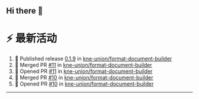 ## Hi there 👋

<!--

**Here are some ideas to get you started:**

🙋‍♀️ A short introduction - what is your organization all about?
🌈 Contribution guidelines - how can the community get involved?
👩‍💻 Useful resources - where can the community find your docs? Is there anything else the community should know?
🍿 Fun facts - what does your team eat for breakfast?
🧙 Remember, you can do mighty things with the power of [Markdown](https://docs.github.com/github/writing-on-github/getting-started-with-writing-and-formatting-on-github/basic-writing-and-formatting-syntax)
-->


# ⚡ 最新活动

<!--START_SECTION:activity-->
1. 🚀 Published release [0.1.9](https://github.com/kne-union/format-document-builder/releases/tag/0.1.9) in [kne-union/format-document-builder](https://github.com/kne-union/format-document-builder)
2. 🎉 Merged PR [#11](https://github.com/kne-union/format-document-builder/pull/11) in [kne-union/format-document-builder](https://github.com/kne-union/format-document-builder)
3. 💪 Opened PR [#11](https://github.com/kne-union/format-document-builder/pull/11) in [kne-union/format-document-builder](https://github.com/kne-union/format-document-builder)
4. 🎉 Merged PR [#10](https://github.com/kne-union/format-document-builder/pull/10) in [kne-union/format-document-builder](https://github.com/kne-union/format-document-builder)
5. 💪 Opened PR [#10](https://github.com/kne-union/format-document-builder/pull/10) in [kne-union/format-document-builder](https://github.com/kne-union/format-document-builder)
<!--END_SECTION:activity-->

---
